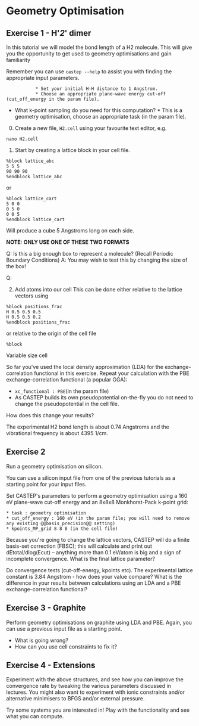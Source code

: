 # Geometry Optimisation

## Exercise 1 - H'_2_' dimer

In this tutorial we will model the bond length of a H2 molecule. This will give you the opportunity to get used to 
geometry optimisations and gain familiarity 

Remember you can use `castep --help` to assist you with finding the appropriate input parameters.

  
  
               * Set your initial H-H distance to 1 Angstrom.
               * Choose an appropriate plane-wave energy cut-off (cut_off_energy in the param file).
  * What k-point sampling do you need for this computation?
               * This is a geometry optimisation, choose an appropriate task (in the param file).

0. Create a new file, `H2.cell` using your favourite text editor, e.g.

  ```
  nano H2.cell
  ```
  
1. Start by creating a lattice block in your cell file.

  ```
  %block lattice_abc
  5 5 5 
  90 90 90
  %endblock lattice_abc
  ```

or
  ```
  %block lattice_cart
  5 0 0
  0 5 0
  0 0 5
  %endblock lattice_cart
  ```
  
Will produce a cube 5 Angstroms long on each side.

**NOTE: ONLY USE ONE OF THESE TWO FORMATS**

  Q: Is this a big enough box to represent a molecule? (Recall Periodic Boundary Conditions)
  A: You may wish to test this by changing the size of the box!
  
  Q:

2. Add atoms into our cell
  This can be done either relative to the lattice vectors using

  ```
  %block positions_frac
  H 0.5 0.5 0.5
  H 0.5 0.5 0.2
  %endblock positions_frac
  ```
   
  or relative to the origin of the cell file
  
  ```
  %block 
  ```

Variable size cell

So far you've used the local density approximation (LDA) for the exchange-correlation functional in this exercise. Repeat your calculation with the PBE exchange-correlation functional (a popular GGA):

* ``xc_functional : PBE``(in the param file)
* As CASTEP builds its own pseudopotential on-the-fly you do not need to change the pseudopotential in the cell file.



How does this change your results?

The experimental H2 bond length is about 0.74 Angstroms and the vibrational frequency is about 4395 1/cm.

## Exercise 2

Run a geometry optimisation on silicon.

You can use a silicon input file from one of the previous tutorials as a starting point for your input files.

Set CASTEP's parameters to perform a geometry optimisation using a 160 eV plane-wave cut-off energy and an 8x8x8 Monkhorst-Pack k-point grid:

```
* task : geometry optimisation
* cut_off_energy : 160 eV (in the param file; you will need to remove any existing @@basis_precision@@ setting)
* kpoints_MP_grid 8 8 8 (in the cell file)
```

Because you're going to change the lattice vectors, CASTEP will do a finite basis-set correction (FBSC); this will calculate and print out dEtotal/dlog(Ecut) – anything more than 0.1 eV/atom is big and a sign of incomplete convergence.
What is the final lattice parameter?

Do convergence tests (cut-off-energy, kpoints etc). The experimental lattice constant is 3.84 Angstrom - how does your value compare? What is the difference in your results between calculations using an LDA and a PBE exchange-correlation functional?

## Exercise 3 - Graphite

Perform geometry optimisations on graphite using LDA and PBE.  Again, you can use a previous input file as a starting point.

* What is going wrong?
* How can you use cell constraints to fix it?

## Exercise 4 - Extensions
Experiment with the above structures, and see how you can improve the convergence rate by tweaking the various parameters discussed in lectures. You might also want to experiment with ionic constraints and/or alternative minimisers to BFGS and/or external pressure.

Try some systems you are interested in! Play with the functionality and see what you can compute.

